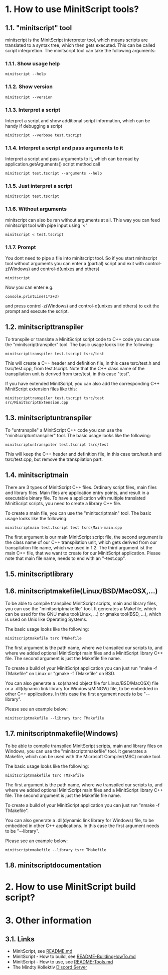 # 1. How to use MinitScript tools?

## 1.1. "minitscript" tool

minitscript is the MinitScript interpreter tool, which means scripts are translated to a syntax tree, which then gets executed. This can be called script interpretion.
The minitscript tool can take the following arguments:

### 1.1.1. Show usage help

```
minitscript --help
```  

### 1.1.2. Show version

```
minitscript --version
```  

### 1.1.3. Interpret a script 

Interpret a script and show additional script information, which can be handy if debugging a script

```
minitscript --verbose test.tscript
```  

### 1.1.4. Interpret a script and pass arguments to it 

Interpret a script and pass arguments to it, which can be read by application.getArguments() script method call

```
minitscript test.tscript --arguments --help
```  

### 1.1.5. Just interpret a script

```
minitscript test.tscript
```  

### 1.1.6. Without arguments 

minitscript can also be ran without arguments at all. This way you can feed minitscript tool with pipe input using '<'

```
minitscript < test.tscript
```  

### 1.1.7. Prompt 

You dont need to pipe a file into minitscript tool. So if you start minitscript tool without arguments you can enter a (partial) script and exit with 
control-z(Windows) and control-d(unixes and others) 

```
minitscript
```

Now you can enter e.g.

	console.printLine(1*2+3)
	
and press control-z(Windows) and control-d(unixes and others) to exit the prompt and execute the script.

## 1.2. minitscripttranspiler

To transpile or translate a MinitScript script code to C++ code you can use the "minitscripttranspiler" tool.
The basic usage looks like the following:

```
minitscripttranspiler test.tscript tsrc/test
```

This will create a C++ header and definition file, in this case tsrc/test.h and tsrc/test.cpp, from test.tscript.
Note that the C++ class name of the transpilation unit is derived from tsrc/test, in this case "test".

If you have extended MinitScript, you can also add the corresponding C++ MinitScript extension files like this:

```
minitscripttranspiler test.tscript tsrc/test src/MinitScriptExtension.cpp
```

## 1.3. minitscriptuntranspiler

To "untranspile" a MinitScript C++ code you can use the "minitscriptuntranspiler" tool.
The basic usage looks like the following:

```
minitscriptuntranspiler test.tscript tsrc/test
```

This will keep the C++ header and definition file, in this case tsrc/test.h and tsrc/test.cpp, but remove the
transpilation part.

## 1.4. minitscriptmain

There are 3 types of MinitScript C++ files. Ordinary script files, main files and library files.
Main files are application entry points, and result in a executable binary file.
To have a application with multiple translated MinitScript scripts, you need to create a library C++ file.

To create a main file, you can use the "minitscriptmain" tool.
The basic usage looks like the following:

```
minitscriptmain test.tscript test tsrc\Main-main.cpp
```

The first argument is our main MinitScript script file, the second argument is the class name of our C++ transpilation unit, 
which gets derived from our transpilation file name, which we used in 1.2. 
The third argument ist the main C++ file, that we want to create for our MinitScript application.
Please note that main file name, needs to end with an "-test.cpp".
 
## 1.5. minitscriptlibrary
## 1.6. minitscriptmakefile(Linux/BSD/MacOSX,...)

To be able to compile transpiled MinitScript scripts, main and library files, you can use the "minitscriptmakefile" tool.
It generates a Makefile, which can be used for the GNU make tool(Linux, ...) or gmake tool(BSD, ...), which is used on Unix like Operating Systems. 

The basic usage looks like the following:

```
minitscriptmakefile tsrc TMakefile
```

The first argument is the path name, where we transpiled our scripts to, and where we added optional MinitScript main files and a MinitScript library C++ file.
The second argument is just the Makefile file name.

To create a build of your MinitScript application you can just run "make -f TMakefile" on Linux or "gmake -f TMakefile" on BSD. 

You can also generate a .so(shared object file for Linux/BSD/MacOSX) file or a .dll(dynamic link library for Windows/MINGW) file, to be embedded in other C++ applications.
In this case the first argument needs to be "--library". 

Please see an example below:

```
minitscriptmakefile --library tsrc TMakefile
```

## 1.7. minitscriptnmakefile(Windows)

To be able to compile transpiled MinitScript scripts, main and library files on Windows, you can use the "minitscriptnmakefile" tool.
It generates a Makefile, which can be used with the Microsoft Compiler(MSC) nmake tool. 

The basic usage looks like the following:

```
minitscriptnmakefile tsrc TMakefile
```

The first argument is the path name, where we transpiled our scripts to, and where we added optional MinitScript main files and a MinitScript library C++ file.
The second argument is just the Makefile file name.

To create a build of your MinitScript application you can just run "nmake -f TMakefile". 

You can also generate a .dll(dynamic link library for Windows) file, to be embedded in other C++ applications.
In this case the first argument needs to be "--library". 

Please see an example below:

```
minitscriptnmakefile --library tsrc TMakefile
```

## 1.8. minitscriptdocumentation

# 2. How to use MinitScript build script?

# 3. Other information

## 3.1. Links

- MinitScript, see [README.md](./README.md)
- MinitScript - How to build, see [README-BuildingHowTo.md](./README-BuildingHowTo.md)
- MinitScript - How to use, see [README-Tools.md](./README-Tools.md)
- The Mindty Kollektiv [Discord Server](https://discord.gg/Na4ACaFD)
